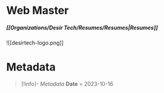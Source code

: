 # Web Master
##### [[Organizations/Desir Tech/Resumes/Resumes|Resumes]]

![[desirtech-logo.png]]


# Metadata
> [!info]- *Metadata*
> **Date** = 2023-10-16